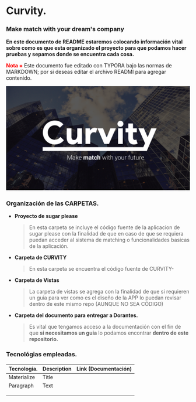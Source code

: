 # Curvity.

### Make match with your dream's company

**En este documento de README estaremos colocando información vital sobre como es que esta organizado el proyecto para que podamos hacer pruebas y sepamos donde se encuentra cada cosa.**

<span style="color:red">**Nota =**</span> Este documento fue editado con TYPORA bajo las normas de MARKDOWN; por si deseas editar el archivo READMI para agregar contenido.

<img src="Vistas_app\LOGO\Diapositiva2.PNG" alt="LOGO DE CURVITY" style="zoom:50%;" />

### Organización de las CARPETAS.

- **Proyecto de sugar please**

  > En esta carpeta se incluye el código fuente de la aplicacion de sugar please con la finalidad de que en caso de que se requiera puedan acceder al sistema de matching o funcionalidades basicas de la aplicación.

- **Carpeta de CURVITY**

  > En esta carpeta se encuentra el código fuente de CURVITY-

- **Carpeta de Vistas**

  > La carpeta de vistas se agrega con la finalidad de que si requieren un guia para ver como es el diseño de la APP lo puedan revisar dentro de este mismo repo (AUNQUE NO SEA CÓDIGO)

- **Carpeta del documento para entregar a Dorantes.**

  > Es vital que tengamos acceso a la documentación con el fin de que **si necesitamos un guia** lo podamos encontrar **dentro de este repositorio.**

### Tecnológias empleadas.

| Tecnología. | Description | Link (Documentación) |
| :---------- | ----------- | -------------------- |
| Materialize | Title       |                      |
| Paragraph   | Text        |                      |
|             |             |                      |
|             |             |                      |
|             |             |                      |





